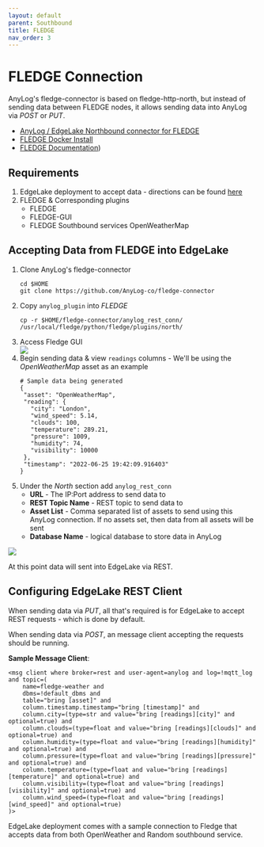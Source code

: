 ```yaml
---
layout: default
parent: Southbound
title: FLEDGE
nav_order: 3
---
```

# FLEDGE Connection

AnyLog's fledge-connector is based on fledge-http-north, but instead of 
sending data between FLEDGE nodes, it allows sending data into AnyLog via _POST_ or _PUT_. 
* [AnyLog / EdgeLake Northbound connector for FLEDGE](https://github.com/AnyLog-co/fledge-connector)
* [FLEDGE Docker Install](https://hub.docker.com/r/robraesemann/fledge)
* [FLEDGE Documentation](https://fledge-iot.readthedocs.io/en/latest/quick_start/index.html))

## Requirements 
<ol> 
<li>EdgeLake deployment to accept data - directions can be found <a href="https://github.com/EdgeLake/docker-compose" target="_blank">here</a></li> 
<li>FLEDGE & Corresponding plugins
   <ul style="padding-left: 20px;">
   <li>FLEDGE</li>
   <li>FLEDGE-GUI</li>
   <li>FLEDGE Southbound services OpenWeatherMap</li>
</ul></li></ol>

## Accepting Data from FLEDGE into EdgeLake
<ol>
<li>Clone AnyLog's fledge-connector
<pre class="code-frame"><code class="language-shell">cd $HOME
git clone https://github.com/AnyLog-co/fledge-connector</code></pre>
</li>

<li>Copy <code>anylog_plugin</code> into <i>FLEDGE</i>
<pre class="code-frame"><code class="language-shell">cp -r $HOME/fledge-connector/anylog_rest_conn/ /usr/local/fledge/python/fledge/plugins/north/</code></pre>
</li>

<li>Access Fledge GUI
<div class="image-frame"><img src="../../../imgs/fledge_gui.jpeg" /></div>
</li>

<li>Begin sending data & view <code>readings</code> columns - We'll be using the <i>OpenWeatherMap</i> asset as an example
<pre class="code-frame"><code class="language-json"># Sample data being generated
{
 "asset": "OpenWeatherMap",
 "reading": {
   "city": "London",
   "wind_speed": 5.14,
   "clouds": 100,
   "temperature": 289.21,
   "pressure": 1009,
   "humidity": 74,
   "visibility": 10000
 },
 "timestamp": "2022-06-25 19:42:09.916403"
}
</code></pre></li>

<li>Under the <i>North</i> section add <code>anylog_rest_conn</code>
   <ul style="padding-left: 20px">
      <li><b>URL</b> - The IP:Port address to send data to</li>
      <li><b>REST Topic Name</b> - REST topic to send data to</li>
      <li><b>Asset List</b> - Comma separated list of assets to send using this AnyLog connection. If no assets set, then data 
   from all assets will be sent</li>
   <li><b>Database Name</b> - logical database to store data in AnyLog</li>
   </ul>
</li></ol>

<div class="image-frame"><img src="../../../imgs/fledge_north_plugin.png" /></div>

At this point data will sent into EdgeLake via REST. 


## Configuring EdgeLake REST  Client
When sending data via _PUT_, all that's required is for EdgeLake to accept REST requests - which is done by default. 

When sending data via _POST_, an message client accepting the requests should be running. 

**Sample Message Client**:
<pre class="code-frame"><code class="language-anylog">&lt;msg client where broker=rest and user-agent=anylog and log=!mqtt_log and topic=(
    name=fledge-weather and
    dbms=!default_dbms and
    table="bring [asset]" and
    column.timestamp.timestamp="bring [timestamp]" and
    column.city=(type=str and value="bring [readings][city]" and optional=true) and
    column.clouds=(type=float and value="bring [readings][clouds]" and optional=true) and
    column.humidity=(type=float and value="bring [readings][humidity]" and optional=true) and
    column.pressure=(type=float and value="bring [readings][pressure]" and optional=true) and
    column.temperature=(type=float and value="bring [readings][temperature]" and optional=true) and
    column.visibility=(type=float and value="bring [readings][visibility]" and optional=true) and
    column.wind_speed=(type=float and value="bring [readings][wind_speed]" and optional=true)
)&gt;</code></pre>

EdgeLake deployment comes with a sample connection to Fledge that accepts data from both OpenWeather and Random southbound service.        
